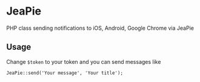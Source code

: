 JeaPie
======

PHP class sending notifications to iOS, Android, Google Chrome via JeaPie

Usage
-----

Change `$token` to your token and you can send messages like

    JeaPie::send('Your message', 'Your title');

